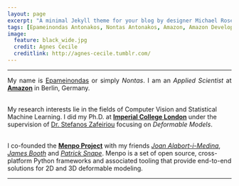 ```yaml
---
layout: page
excerpt: "A minimal Jekyll theme for your blog by designer Michael Rose."
tags: [Epameinondas Antonakos, Nontas Antonakos, Amazon, Amazon Development Center Germany, Imperial College London, Computer Vision, Deformable Models, Menpo]
image:
  feature: black_wide.jpg
  credit: Agnes Cecile
  creditlink: http://agnes-cecile.tumblr.com/
---
```


---

<p align="justify">My name is <a href="https://en.wikipedia.org/wiki/Epaminondas">Epameinondas</a> or simply <i>Nontas</i>. I am an <i>Applied Scientist</i>
at <a href="https://www.aboutamazon.com/"><b>Amazon</b></a> in Berlin, Germany.<br/><br/>

My research interests lie in the fields of Computer Vision and Statistical Machine Learning. I did my Ph.D. at <a href="http://www.imperial.ac.uk/computing"><b>Imperial College London</b></a> under the supervision of <a href="https://wp.doc.ic.ac.uk/szafeiri/">Dr. Stefanos Zafeiriou</a> focusing on <i>Deformable Models</i>.<br/><br/>

I co-founded the <a href="http://www.menpo.org/"><b>Menpo Project</b></a> with my friends <a href="https://github.com/jalabort"><i>Joan Alabort-i-Medina</i></a>, <a href="http://www.jamesabooth.com/"><i>James Booth</i></a> and <a href="http://patricksnape.github.io/"><i>Patrick Snape</i></a>. Menpo is a set of open source, cross-platform Python frameworks and associated tooling that provide end-to-end solutions for 2D and 3D deformable modeling.</p>

---
